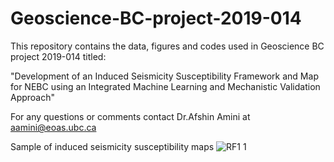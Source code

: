 # Geoscience-BC-project-2019-014
This repository contains the data, figures and codes used in Geoscience BC project 2019-014 titled:

"Development of an Induced Seismicity
Susceptibility Framework and Map for NEBC
using an Integrated Machine Learning and
Mechanistic Validation Approach"

For any questions or comments contact Dr.Afshin Amini at aamini@eoas.ubc.ca

Sample of induced seismicity susceptibility maps
![RF1 1](https://user-images.githubusercontent.com/14914812/124517814-f2a8d480-ddb2-11eb-8006-11214ed9ac9c.png)



